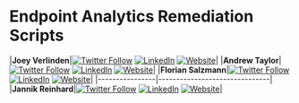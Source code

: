 # Endpoint Analytics Remediation Scripts

|**Joey Verlinden**|[![Twitter Follow](https://img.shields.io/badge/Twitter-1DA1F2?style=for-the-badge&logo=twitter&logoColor=white)](https://twitter.com/jvldn1)  [![LinkedIn](https://img.shields.io/badge/LinkedIn-0077B5?style=for-the-badge&logo=linkedin&logoColor=white)](https://www.linkedin.com/in/joeyverlinden/)  [![Website](https://img.shields.io/badge/website-000000?style=for-the-badge&logo=About.me&logoColor=white)](https://www.joeyverlinden.com/)|
|**Andrew Taylor**|[![Twitter Follow](https://img.shields.io/badge/Twitter-1DA1F2?style=for-the-badge&logo=twitter&logoColor=white)](https://twitter.com/AndrewTaylor_2)  [![LinkedIn](https://img.shields.io/badge/LinkedIn-0077B5?style=for-the-badge&logo=linkedin&logoColor=white)](https://www.linkedin.com/in/andrew-taylor-41707916/)  [![Website](https://img.shields.io/badge/website-000000?style=for-the-badge&logo=About.me&logoColor=white)](https://andrewstaylor.com/)|
|**Florian Salzmann**|[![Twitter Follow](https://img.shields.io/badge/Twitter-1DA1F2?style=for-the-badge&logo=twitter&logoColor=white)](https://twitter.com/FlorianSLZ/)  [![LinkedIn](https://img.shields.io/badge/LinkedIn-0077B5?style=for-the-badge&logo=linkedin&logoColor=white)](https://www.linkedin.com/in/fsalzmann/)  [![Website](https://img.shields.io/badge/website-000000?style=for-the-badge&logo=About.me&logoColor=white)](https://scloud.work/en/about)|
|----------------|-------------------------------|
|**Jannik Reinhard**|[![Twitter Follow](https://img.shields.io/badge/Twitter-1DA1F2?style=for-the-badge&logo=twitter&logoColor=white)](https://twitter.com/jannik_reinhard)  [![LinkedIn](https://img.shields.io/badge/LinkedIn-0077B5?style=for-the-badge&logo=linkedin&logoColor=white)](https://www.linkedin.com/in/jannik-r/)  [![Website](https://img.shields.io/badge/website-000000?style=for-the-badge&logo=About.me&logoColor=white)](https://jannikreinhard.com/)|
